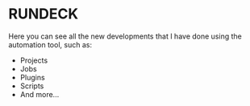 # RUNDECK
Here you can see all the new developments that I have done using the automation tool, such as:
  - Projects
  - Jobs
  - Plugins
  - Scripts
  - And more...
  

 
